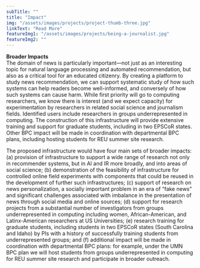 ```yaml
---
subTitle: "" 
title: "Impact"
img: "/assets/images/projects/project-thumb-three.jpg"
linkText: "Read More"
featureImg1: "/assets/images/projects/being-a-journalist.jpg"
featureImg2: ""
---
```

<b>Broader Impacts</b> <br>
The domain of news is particularly important—not just as an interesting topic for natural language processing and automated recommendation, but also as a critical tool for an educated citizenry. By creating a platform to study news recommendation, we can support systematic study of how such systems can help readers become well-informed, and conversely of how such systems can cause harm. While first priority will go to computing researchers, we know there is interest (and we expect capacity) for experimentation by researchers in related social science and journalism fields.
Identified users include researchers in groups underrepresented in computing. The construction of this infrastructure will provide extensive training and support for graduate students, including in two EPSCoR states. Other BPC impact will be made in coordination with departmental BPC plans, including hosting students for REU summer site research.   

The proposed infrastructure would have four main sets of broader impacts: (a) provision of infrastructure to support a wide range of research not only in recommender systems, but in AI and IR more broadly, and into areas of social science; (b) demonstration of the feasibility of infrastructure for controlled online field experiments with components that could be reused in the development of further such infrastructures; (c) support of research on news personalization, a socially important problem in an era of “fake news” and significant challenges associated with imbalance in the presentation of news through social media and online sources; (d) support for research projects from a substantial number of investigators from groups underrepresented in computing including women, African-American, and Latinx-American researchers at US Universities; (e) research training for graduate students, including students in two EPSCoR states (South Carolina and Idaho) by PIs with a history of successfully training students from underrepresented groups; and (f) additional impact will be made in coordination with departmental BPC plans: for example, under the UMN BPC plan we will host students from groups underrepresented in computing for REU summer site research and participate in broader outreach.